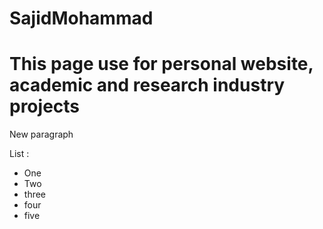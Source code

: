 # SajidMohammad
# This page use for personal website, academic and research industry projects 



New paragraph

List : 
- One
- Two
- three
- four 
- five 

